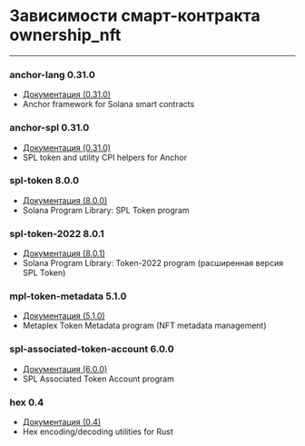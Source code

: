 # Зависимости смарт-контракта ownership_nft

---

### anchor-lang 0.31.0
- [Документация (0.31.0)](https://docs.rs/anchor-lang/0.31.0/anchor_lang/index.html)
- Anchor framework for Solana smart contracts

### anchor-spl 0.31.0
- [Документация (0.31.0)](https://docs.rs/anchor-spl/0.31.0/anchor_spl/index.html)
- SPL token and utility CPI helpers for Anchor

### spl-token 8.0.0
- [Документация (8.0.0)](https://docs.rs/spl-token/8.0.0/spl_token/index.html)
- Solana Program Library: SPL Token program

### spl-token-2022 8.0.1
- [Документация (8.0.1)](https://docs.rs/spl-token-2022/8.0.1/spl_token_2022/index.html)
- Solana Program Library: Token-2022 program (расширенная версия SPL Token)

### mpl-token-metadata 5.1.0
- [Документация (5.1.0)](https://docs.rs/mpl-token-metadata/5.1.0/mpl_token_metadata/index.html)
- Metaplex Token Metadata program (NFT metadata management)

### spl-associated-token-account 6.0.0
- [Документация (6.0.0)](https://docs.rs/spl-associated-token-account/6.0.0/spl_associated_token_account/index.html)
- SPL Associated Token Account program

### hex 0.4
- [Документация (0.4)](https://docs.rs/hex/0.4.3/hex/index.html)
- Hex encoding/decoding utilities for Rust 